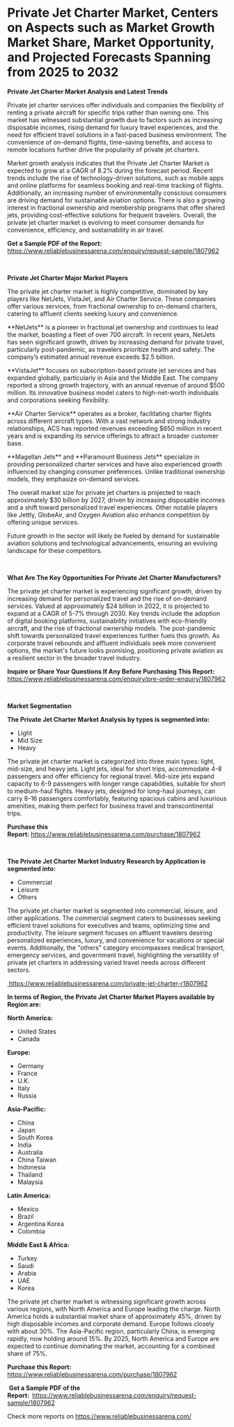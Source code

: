 <p><h1>Private Jet Charter Market, Centers on Aspects such as Market Growth Market Share, Market Opportunity, and Projected Forecasts Spanning from 2025 to 2032</h1></p><p><strong>Private Jet Charter Market Analysis and Latest Trends</strong></p>
<p><p>Private jet charter services offer individuals and companies the flexibility of renting a private aircraft for specific trips rather than owning one. This market has witnessed substantial growth due to factors such as increasing disposable incomes, rising demand for luxury travel experiences, and the need for efficient travel solutions in a fast-paced business environment. The convenience of on-demand flights, time-saving benefits, and access to remote locations further drive the popularity of private jet charters.</p><p>Market growth analysis indicates that the Private Jet Charter Market is expected to grow at a CAGR of 8.2% during the forecast period. Recent trends include the rise of technology-driven solutions, such as mobile apps and online platforms for seamless booking and real-time tracking of flights. Additionally, an increasing number of environmentally conscious consumers are driving demand for sustainable aviation options. There is also a growing interest in fractional ownership and membership programs that offer shared jets, providing cost-effective solutions for frequent travelers. Overall, the private jet charter market is evolving to meet consumer demands for convenience, efficiency, and sustainability in air travel.</p></p>
<p><strong>Get a Sample PDF of the Report:&nbsp;</strong> <a href="https://www.reliablebusinessarena.com/enquiry/request-sample/1807962?utm_campaign=2992&utm_medium=2&utm_source=Github&utm_content=ia&utm_term=10032025&utm_id=private-jet-charter">https://www.reliablebusinessarena.com/enquiry/request-sample/1807962</a></p>
<p>&nbsp;</p>
<p><strong>Private Jet Charter Major Market Players</strong></p>
<p><p>The private jet charter market is highly competitive, dominated by key players like NetJets, VistaJet, and Air Charter Service. These companies offer various services, from fractional ownership to on-demand charters, catering to affluent clients seeking luxury and convenience.</p><p>**NetJets** is a pioneer in fractional jet ownership and continues to lead the market, boasting a fleet of over 700 aircraft. In recent years, NetJets has seen significant growth, driven by increasing demand for private travel, particularly post-pandemic, as travelers prioritize health and safety. The company’s estimated annual revenue exceeds $2.5 billion.</p><p>**VistaJet** focuses on subscription-based private jet services and has expanded globally, particularly in Asia and the Middle East. The company reported a strong growth trajectory, with an annual revenue of around $500 million. Its innovative business model caters to high-net-worth individuals and corporations seeking flexibility.</p><p>**Air Charter Service** operates as a broker, facilitating charter flights across different aircraft types. With a vast network and strong industry relationships, ACS has reported revenues exceeding $650 million in recent years and is expanding its service offerings to attract a broader customer base.</p><p>**Magellan Jets** and **Paramount Business Jets** specialize in providing personalized charter services and have also experienced growth influenced by changing consumer preferences. Unlike traditional ownership models, they emphasize on-demand services.</p><p>The overall market size for private jet charters is projected to reach approximately $30 billion by 2027, driven by increasing disposable incomes and a shift toward personalized travel experiences. Other notable players like Jettly, GlobeAir, and Oxygen Aviation also enhance competition by offering unique services.</p><p>Future growth in the sector will likely be fueled by demand for sustainable aviation solutions and technological advancements, ensuring an evolving landscape for these competitors.</p></p>
<p>&nbsp;</p>
<p><strong>What Are The Key Opportunities For Private Jet Charter Manufacturers?</strong></p>
<p><p>The private jet charter market is experiencing significant growth, driven by increasing demand for personalized travel and the rise of on-demand services. Valued at approximately $24 billion in 2022, it is projected to expand at a CAGR of 5-7% through 2030. Key trends include the adoption of digital booking platforms, sustainability initiatives with eco-friendly aircraft, and the rise of fractional ownership models. The post-pandemic shift towards personalized travel experiences further fuels this growth. As corporate travel rebounds and affluent individuals seek more convenient options, the market's future looks promising, positioning private aviation as a resilient sector in the broader travel industry.</p></p>
<p><strong>Inquire or Share Your Questions If Any Before Purchasing This Report:</strong> <a href="https://www.reliablebusinessarena.com/enquiry/pre-order-enquiry/1807962?utm_campaign=2992&utm_medium=2&utm_source=Github&utm_content=ia&utm_term=10032025&utm_id=private-jet-charter">https://www.reliablebusinessarena.com/enquiry/pre-order-enquiry/1807962</a></p>
<p>&nbsp;</p>
<p><strong>Market Segmentation</strong></p>
<p><strong>The Private Jet Charter Market Analysis by types is segmented into:</strong></p>
<p><ul><li>Light</li><li>Mid Size</li><li>Heavy</li></ul></p>
<p><p>The private jet charter market is categorized into three main types: light, mid-size, and heavy jets. Light jets, ideal for short trips, accommodate 4-8 passengers and offer efficiency for regional travel. Mid-size jets expand capacity to 6-9 passengers with longer range capabilities, suitable for short to medium-haul flights. Heavy jets, designed for long-haul journeys, can carry 8-16 passengers comfortably, featuring spacious cabins and luxurious amenities, making them perfect for business travel and transcontinental trips.</p></p>
<p><strong>Purchase this Report:&nbsp;</strong><a href="https://www.reliablebusinessarena.com/purchase/1807962?utm_campaign=2992&utm_medium=2&utm_source=Github&utm_content=ia&utm_term=10032025&utm_id=private-jet-charter">https://www.reliablebusinessarena.com/purchase/1807962</a></p>
<p>&nbsp;</p>
<p><strong>The Private Jet Charter Market Industry Research by Application is segmented into:</strong></p>
<p><ul><li>Commercial</li><li>Leisure</li><li>Others</li></ul></p>
<p><p>The private jet charter market is segmented into commercial, leisure, and other applications. The commercial segment caters to businesses seeking efficient travel solutions for executives and teams, optimizing time and productivity. The leisure segment focuses on affluent travelers desiring personalized experiences, luxury, and convenience for vacations or special events. Additionally, the "others" category encompasses medical transport, emergency services, and government travel, highlighting the versatility of private jet charters in addressing varied travel needs across different sectors.</p></p>
<p><a href="https://www.reliablebusinessarena.com/private-jet-charter-r1807962?utm_campaign=2992&utm_medium=2&utm_source=Github&utm_content=ia&utm_term=10032025&utm_id=private-jet-charter">&nbsp;https://www.reliablebusinessarena.com/private-jet-charter-r1807962</a></p>
<p><strong>In terms of Region, the Private Jet Charter Market Players available by Region are:</strong></p>
<p>
    <p> <strong> North America: </strong>
        <ul>
            <li>United States</li>
            <li>Canada</li>
        </ul>
        </p> 
    <p> <strong> Europe: </strong>
        <ul>
            <li>Germany</li>
            <li>France</li>
            <li>U.K.</li>
            <li>Italy</li>
            <li>Russia</li>
        </ul>
        </p> 
    <p> <strong> Asia-Pacific: </strong>
        <ul>
            <li>China</li>
            <li>Japan</li>
            <li>South Korea</li>
            <li>India</li>
            <li>Australia</li>
            <li>China Taiwan</li>
            <li>Indonesia</li>
            <li>Thailand</li>
            <li>Malaysia</li>
        </ul>
        </p> 
    <p> <strong> Latin America: </strong>
        <ul>
            <li>Mexico</li>
            <li>Brazil</li>
            <li>Argentina Korea</li>
            <li>Colombia</li>
        </ul>
        </p> 
    <p> <strong> Middle East & Africa: </strong>
        <ul>
            <li>Turkey</li>
            <li>Saudi</li>
            <li>Arabia</li>
            <li>UAE</li>
            <li>Korea</li>
        </ul>
    </p>
    </p>
<p><p>The private jet charter market is witnessing significant growth across various regions, with North America and Europe leading the charge. North America holds a substantial market share of approximately 45%, driven by high disposable incomes and corporate demand. Europe follows closely with about 30%. The Asia-Pacific region, particularly China, is emerging rapidly, now holding around 15%. By 2025, North America and Europe are expected to continue dominating the market, accounting for a combined share of 75%.</p></p>
<p><strong>Purchase this Report: </strong><a href="https://www.reliablebusinessarena.com/purchase/1807962?utm_campaign=2992&utm_medium=2&utm_source=Github&utm_content=ia&utm_term=10032025&utm_id=private-jet-charter">https://www.reliablebusinessarena.com/purchase/1807962</a></p>
<p>&nbsp;<strong>Get a Sample PDF of the Report:&nbsp;&nbsp;</strong><a href="https://www.reliablebusinessarena.com/enquiry/request-sample/1807962?utm_campaign=2992&utm_medium=2&utm_source=Github&utm_content=ia&utm_term=10032025&utm_id=private-jet-charter">https://www.reliablebusinessarena.com/enquiry/request-sample/1807962</a></p>
<p><strong></strong></p>
<p>Check more reports on <a href="https://www.reliablebusinessarena.com/?utm_campaign=2992&utm_medium=2&utm_source=Github&utm_content=ia&utm_term=10032025&utm_id=private-jet-charter">https://www.reliablebusinessarena.com/</a></p>